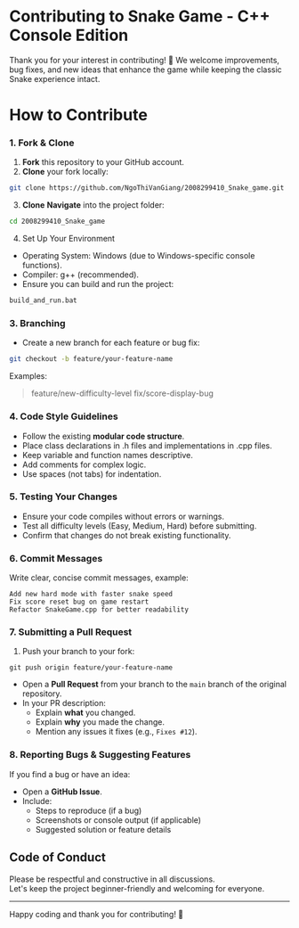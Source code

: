 # Contributing to Snake Game - C++ Console Edition
Thank you for your interest in contributing! 🎉
We welcome improvements, bug fixes, and new ideas that enhance the game while keeping the classic Snake experience intact.

# How to Contribute
### 1. Fork & Clone
1.  **Fork** this repository to your GitHub account.
2.  **Clone** your fork locally:
```bash
git clone https://github.com/NgoThiVanGiang/2008299410_Snake_game.git
```
3. **Clone** **Navigate** into the project folder:
```bash
cd 2008299410_Snake_game
```
4. Set Up Your Environment
- Operating System: Windows (due to Windows-specific console functions).
- Compiler: g++ (recommended).
- Ensure you can build and run the project:
```bash
build_and_run.bat
```
### 3. Branching
- Create a new branch for each feature or bug fix:
```bash
git checkout -b feature/your-feature-name
```
Examples:
>feature/new-difficulty-level
>fix/score-display-bug

### 4. Code Style Guidelines
- Follow the existing **modular code structure**.
- Place class declarations in .h files and implementations in .cpp files.
- Keep variable and function names descriptive.
- Add comments for complex logic.
- Use spaces (not tabs) for indentation.

### 5. Testing Your Changes
-   Ensure your code compiles without errors or warnings.
-   Test all difficulty levels (Easy, Medium, Hard) before submitting.
-   Confirm that changes do not break existing functionality.

### 6. Commit Messages
Write clear, concise commit messages, example:
```
Add new hard mode with faster snake speed
Fix score reset bug on game restart
Refactor SnakeGame.cpp for better readability
```
### 7. Submitting a Pull Request
1.  Push your branch to your fork:
```
git push origin feature/your-feature-name
```
-   Open a **Pull Request** from your branch to the `main` branch of the original repository.
-   In your PR description:
    -   Explain **what** you changed.
    -   Explain **why** you made the change.
    -   Mention any issues it fixes (e.g., `Fixes #12`).
### 8. Reporting Bugs & Suggesting Features
If you find a bug or have an idea:
-   Open a **GitHub Issue**.
-   Include:
    -   Steps to reproduce (if a bug)
    -   Screenshots or console output (if applicable)
    -   Suggested solution or feature details

## Code of Conduct

Please be respectful and constructive in all discussions.  
Let's keep the project beginner-friendly and welcoming for everyone.

---
Happy coding and thank you for contributing! 🐍